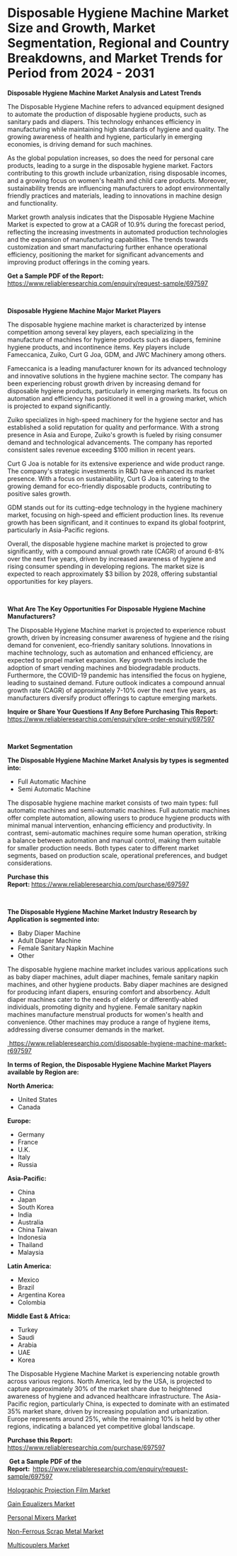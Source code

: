 <p><h1>Disposable Hygiene Machine Market Size and Growth, Market Segmentation, Regional and Country Breakdowns, and Market Trends for Period from 2024 -  2031</h1></p><p><strong>Disposable Hygiene Machine Market Analysis and Latest Trends</strong></p>
<p><p>The Disposable Hygiene Machine refers to advanced equipment designed to automate the production of disposable hygiene products, such as sanitary pads and diapers. This technology enhances efficiency in manufacturing while maintaining high standards of hygiene and quality. The growing awareness of health and hygiene, particularly in emerging economies, is driving demand for such machines. </p><p>As the global population increases, so does the need for personal care products, leading to a surge in the disposable hygiene market. Factors contributing to this growth include urbanization, rising disposable incomes, and a growing focus on women's health and child care products. Moreover, sustainability trends are influencing manufacturers to adopt environmentally friendly practices and materials, leading to innovations in machine design and functionality. </p><p>Market growth analysis indicates that the Disposable Hygiene Machine Market is expected to grow at a CAGR of 10.9% during the forecast period, reflecting the increasing investments in automated production technologies and the expansion of manufacturing capabilities. The trends towards customization and smart manufacturing further enhance operational efficiency, positioning the market for significant advancements and improving product offerings in the coming years.</p></p>
<p><strong>Get a Sample PDF of the Report:&nbsp;</strong> <a href="https://www.reliableresearchiq.com/enquiry/request-sample/697597?utm_campaign=101&utm_medium=2&utm_source=Github&utm_content=ia&utm_term=29092024&utm_id=disposable-hygiene-machine">https://www.reliableresearchiq.com/enquiry/request-sample/697597</a></p>
<p>&nbsp;</p>
<p><strong>Disposable Hygiene Machine Major Market Players</strong></p>
<p><p>The disposable hygiene machine market is characterized by intense competition among several key players, each specializing in the manufacture of machines for hygiene products such as diapers, feminine hygiene products, and incontinence items. Key players include Fameccanica, Zuiko, Curt G Joa, GDM, and JWC Machinery among others.</p><p>Fameccanica is a leading manufacturer known for its advanced technology and innovative solutions in the hygiene machine sector. The company has been experiencing robust growth driven by increasing demand for disposable hygiene products, particularly in emerging markets. Its focus on automation and efficiency has positioned it well in a growing market, which is projected to expand significantly.</p><p>Zuiko specializes in high-speed machinery for the hygiene sector and has established a solid reputation for quality and performance. With a strong presence in Asia and Europe, Zuiko's growth is fueled by rising consumer demand and technological advancements. The company has reported consistent sales revenue exceeding $100 million in recent years.</p><p>Curt G Joa is notable for its extensive experience and wide product range. The company's strategic investments in R&D have enhanced its market presence. With a focus on sustainability, Curt G Joa is catering to the growing demand for eco-friendly disposable products, contributing to positive sales growth.</p><p>GDM stands out for its cutting-edge technology in the hygiene machinery market, focusing on high-speed and efficient production lines. Its revenue growth has been significant, and it continues to expand its global footprint, particularly in Asia-Pacific regions.</p><p>Overall, the disposable hygiene machine market is projected to grow significantly, with a compound annual growth rate (CAGR) of around 6-8% over the next five years, driven by increased awareness of hygiene and rising consumer spending in developing regions. The market size is expected to reach approximately $3 billion by 2028, offering substantial opportunities for key players.</p></p>
<p>&nbsp;</p>
<p><strong>What Are The Key Opportunities For Disposable Hygiene Machine Manufacturers?</strong></p>
<p><p>The Disposable Hygiene Machine market is projected to experience robust growth, driven by increasing consumer awareness of hygiene and the rising demand for convenient, eco-friendly sanitary solutions. Innovations in machine technology, such as automation and enhanced efficiency, are expected to propel market expansion. Key growth trends include the adoption of smart vending machines and biodegradable products. Furthermore, the COVID-19 pandemic has intensified the focus on hygiene, leading to sustained demand. Future outlook indicates a compound annual growth rate (CAGR) of approximately 7-10% over the next five years, as manufacturers diversify product offerings to capture emerging markets.</p></p>
<p><strong>Inquire or Share Your Questions If Any Before Purchasing This Report:</strong> <a href="https://www.reliableresearchiq.com/enquiry/pre-order-enquiry/697597?utm_campaign=101&utm_medium=2&utm_source=Github&utm_content=ia&utm_term=29092024&utm_id=disposable-hygiene-machine">https://www.reliableresearchiq.com/enquiry/pre-order-enquiry/697597</a></p>
<p>&nbsp;</p>
<p><strong>Market Segmentation</strong></p>
<p><strong>The Disposable Hygiene Machine Market Analysis by types is segmented into:</strong></p>
<p><ul><li>Full Automatic Machine</li><li>Semi Automatic Machine</li></ul></p>
<p><p>The disposable hygiene machine market consists of two main types: full automatic machines and semi-automatic machines. Full automatic machines offer complete automation, allowing users to produce hygiene products with minimal manual intervention, enhancing efficiency and productivity. In contrast, semi-automatic machines require some human operation, striking a balance between automation and manual control, making them suitable for smaller production needs. Both types cater to different market segments, based on production scale, operational preferences, and budget considerations.</p></p>
<p><strong>Purchase this Report:&nbsp;</strong><a href="https://www.reliableresearchiq.com/purchase/697597?utm_campaign=101&utm_medium=2&utm_source=Github&utm_content=ia&utm_term=29092024&utm_id=disposable-hygiene-machine">https://www.reliableresearchiq.com/purchase/697597</a></p>
<p>&nbsp;</p>
<p><strong>The Disposable Hygiene Machine Market Industry Research by Application is segmented into:</strong></p>
<p><ul><li>Baby Diaper Machine</li><li>Adult Diaper Machine</li><li>Female Sanitary Napkin Machine</li><li>Other</li></ul></p>
<p><p>The disposable hygiene machine market includes various applications such as baby diaper machines, adult diaper machines, female sanitary napkin machines, and other hygiene products. Baby diaper machines are designed for producing infant diapers, ensuring comfort and absorbency. Adult diaper machines cater to the needs of elderly or differently-abled individuals, promoting dignity and hygiene. Female sanitary napkin machines manufacture menstrual products for women's health and convenience. Other machines may produce a range of hygiene items, addressing diverse consumer demands in the market.</p></p>
<p><a href="https://www.reliableresearchiq.com/disposable-hygiene-machine-market-r697597?utm_campaign=101&utm_medium=2&utm_source=Github&utm_content=ia&utm_term=29092024&utm_id=disposable-hygiene-machine">&nbsp;https://www.reliableresearchiq.com/disposable-hygiene-machine-market-r697597</a></p>
<p><strong>In terms of Region, the Disposable Hygiene Machine Market Players available by Region are:</strong></p>
<p>
    <p> <strong> North America: </strong>
        <ul>
            <li>United States</li>
            <li>Canada</li>
        </ul>
        </p> 
    <p> <strong> Europe: </strong>
        <ul>
            <li>Germany</li>
            <li>France</li>
            <li>U.K.</li>
            <li>Italy</li>
            <li>Russia</li>
        </ul>
        </p> 
    <p> <strong> Asia-Pacific: </strong>
        <ul>
            <li>China</li>
            <li>Japan</li>
            <li>South Korea</li>
            <li>India</li>
            <li>Australia</li>
            <li>China Taiwan</li>
            <li>Indonesia</li>
            <li>Thailand</li>
            <li>Malaysia</li>
        </ul>
        </p> 
    <p> <strong> Latin America: </strong>
        <ul>
            <li>Mexico</li>
            <li>Brazil</li>
            <li>Argentina Korea</li>
            <li>Colombia</li>
        </ul>
        </p> 
    <p> <strong> Middle East & Africa: </strong>
        <ul>
            <li>Turkey</li>
            <li>Saudi</li>
            <li>Arabia</li>
            <li>UAE</li>
            <li>Korea</li>
        </ul>
    </p>
    </p>
<p><p>The Disposable Hygiene Machine Market is experiencing notable growth across various regions. North America, led by the USA, is projected to capture approximately 30% of the market share due to heightened awareness of hygiene and advanced healthcare infrastructure. The Asia-Pacific region, particularly China, is expected to dominate with an estimated 35% market share, driven by increasing population and urbanization. Europe represents around 25%, while the remaining 10% is held by other regions, indicating a balanced yet competitive global landscape.</p></p>
<p><strong>Purchase this Report: </strong><a href="https://www.reliableresearchiq.com/purchase/697597?utm_campaign=101&utm_medium=2&utm_source=Github&utm_content=ia&utm_term=29092024&utm_id=disposable-hygiene-machine">https://www.reliableresearchiq.com/purchase/697597</a></p>
<p>&nbsp;<strong>Get a Sample PDF of the Report:&nbsp;&nbsp;</strong><a href="https://www.reliableresearchiq.com/enquiry/request-sample/697597?utm_campaign=101&utm_medium=2&utm_source=Github&utm_content=ia&utm_term=29092024&utm_id=disposable-hygiene-machine">https://www.reliableresearchiq.com/enquiry/request-sample/697597</a></p>
<p><strong></strong></p>
<p><p><a href="https://www.linkedin.com/pulse/holographic-projection-film-industry-insights-report-analyzing-fofoc?utm_campaign=101&utm_medium=2&utm_source=Github&utm_content=ia&utm_term=29092024&utm_id=disposable-hygiene-machine">Holographic Projection Film Market</a></p><p><a href="https://issuu.com/reportprime-2/docs/gain-equalizers-market-size-2030.pp_39dea2e96d247a?utm_campaign=101&utm_medium=2&utm_source=Github&utm_content=ia&utm_term=29092024&utm_id=disposable-hygiene-machine">Gain Equalizers Market</a></p><p><a href="https://www.linkedin.com/pulse/future-personal-mixers-market-global-forecast-trends-2024-7f1sc?utm_campaign=101&utm_medium=2&utm_source=Github&utm_content=ia&utm_term=29092024&utm_id=disposable-hygiene-machine">Personal Mixers Market</a></p><p><a href="https://github.com/Armeladukagjini693/Market-Research-Report-List-1/blob/main/non-ferrous-scrap-metal-market.md?utm_campaign=101&utm_medium=2&utm_source=Github&utm_content=ia&utm_term=29092024&utm_id=disposable-hygiene-machine">Non-Ferrous Scrap Metal Market</a></p><p><a href="https://issuu.com/reportprime-2/docs/multicouplers-market-size-2030.pptx_69bcf584516a1c?utm_campaign=101&utm_medium=2&utm_source=Github&utm_content=ia&utm_term=29092024&utm_id=disposable-hygiene-machine">Multicouplers Market</a></p></p>